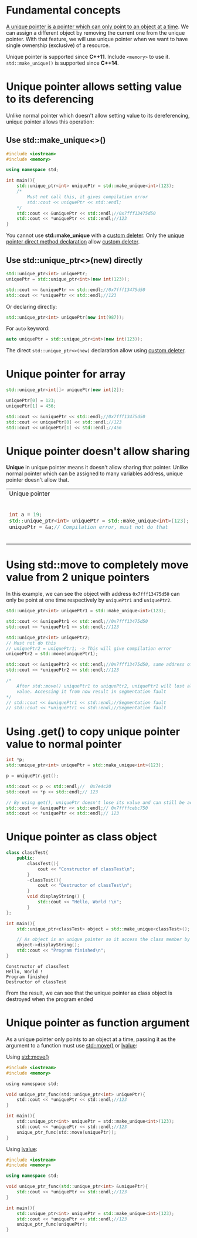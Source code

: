 # Fundamental concepts

[A unique pointer is a pointer which can only point to an object at a time](Unique%20pointer.md#using-stdmove-to-completely-move-value-from-2-unique-pointers). We can assign a different object by removing the current one from the unique pointer. With that feature, we will use unique pointer when we want to have single ownership (exclusive) of a resource.

Unique pointer is supported since **C++11**. Include ``<memory>`` to use it. ``std::make_unique()`` is supported since **C++14**.

# Unique pointer allows setting value to its deferencing

Unlike normal pointer which doesn't allow setting value to its dereferencing, unique pointer allows this operation:
## Use std::make_unique<>()

```cpp
#include <iostream>
#include <memory>

using namespace std;

int main(){
    std::unique_ptr<int> uniquePtr = std::make_unique<int>(123);
    /*
    	Must not call this, it gives compilation error
    	std::cout << uniquePtr << std::endl;
    */
    std::cout << &uniquePtr << std::endl;//0x7fff13475d50
    std::cout << *uniquePtr << std::endl;//123
}
```
You cannot use **std::make_unique** with a [custom deleter](). Only the [unique pointer direct method declaration](#use-stdunique_ptrnew-directly) allow [custom deleter]().

## Use std::unique_ptr<>(new) directly
```cpp
std::unique_ptr<int> uniquePtr;
uniquePtr = std::unique_ptr<int>(new int(123));

std::cout << &uniquePtr << std::endl;//0x7fff13475d50
std::cout << *uniquePtr << std::endl;//123
```
Or declaring directly:
```cpp
std::unique_ptr<int> uniquePtr(new int(987));
```
For ``auto`` keyword:
```cpp
auto uniquePtr = std::unique_ptr<int>(new int(123));
```
The direct ``std::unique_ptr<>(new)`` declaration allow using [custom deleter]().
# Unique pointer for array
```cpp
std::unique_ptr<int[]> uniquePtr(new int[2]);

uniquePtr[0] = 123;
uniquePtr[1] = 456;

std::cout << &uniquePtr << std::endl;//0x7fff13475d50
std::cout << uniquePtr[0] << std::endl;//123
std::cout << uniquePtr[1] << std::endl;//456
```
# Unique pointer doesn't allow sharing

**Unique** in unique pointer means it doesn't allow sharing that pointer. Unlike normal pointer which can be assigned to many variables address, unique pointer doesn't allow that.

<table>
<tr>
<td> Unique pointer </td> <td> Normal pointer </td>
</tr>
<tr>
  <td> 

  ```cpp
  int a = 19;
  std::unique_ptr<int> uniquePtr = std::make_unique<int>(123);
  uniquePtr = &a;// Compilation error, must not do that
  ```

  </td>
  <td>

  ```c
  int a = 1, b = 2;
  int *p = &a;
  printf("variable value %d \n", *p); //1
  p = &b;
  printf("variable value %d \n", *p); //2
  ```
  </td>
</tr>
</table>

# Using std::move to completely move value from 2 unique pointers

In this example, we can see the object with address ``0x7fff13475d50`` can only be point at one time respectively by ``uniquePtr1`` and ``uniquePtr2``.
	
```cpp
std::unique_ptr<int> uniquePtr1 = std::make_unique<int>(123);

std::cout << &uniquePtr1 << std::endl;//0x7fff13475d50
std::cout << *uniquePtr1 << std::endl;//123

std::unique_ptr<int> uniquePtr2;
// Must not do this
// uniquePtr2 = uniquePtr1; -> This will give compilation error
uniquePtr2 = std::move(uniquePtr1);

std::cout << &uniquePtr2 << std::endl;//0x7fff13475d50, same address of uniquePtr1
std::cout << *uniquePtr2 << std::endl;//123

/*
	After std::move() uniquePtr1 to uniquePtr2, uniquePtr1 will lost all of its 
	value. Accessing it from now result in segmentation fault
*/
// std::cout << &uniquePtr1 << std::endl;//Segmentation fault
// std::cout << *uniquePtr1 << std::endl;//Segmentation fault
```
# Using .get() to copy unique pointer value to normal pointer
```cpp
int *p;
std::unique_ptr<int> uniquePtr = std::make_unique<int>(123);

p = uniquePtr.get();

std::cout << p << std::endl;//  0x7e4c20
std::cout << *p << std::endl;// 123

// By using get(), uniquePtr doesn't lose its value and can still be access normally
std::cout << &uniquePtr << std::endl;// 0x7ffffcebc750
std::cout << *uniquePtr << std::endl;// 123
```
# Unique pointer as class object

```cpp
class classTest{
	public:
        classTest(){
			cout << "Constructor of classTest\n";
		}
        ~classTest(){
			cout << "Destructor of classTest\n";
		}
        void displayString() {
            std::cout << "Hello, World !\n";
        }
};

int main(){
    std::unique_ptr<classTest> object = std::make_unique<classTest>();

    // As object is an unique pointer so it access the class member by ->
    object->displayString();
	std::cout << "Program finished\n";
}
```
```
Constructor of classTest
Hello, World !
Program finished
Destructor of classTest
```
From the result, we can see that the unique pointer as class object is destroyed when the program ended
# Unique pointer as function argument

As a unique pointer only points to an object at a time, passing it as the argument to a function must use [std::move()](https://github.com/TranPhucVinh/Cplusplus/blob/master/Physical%20layer/Memory/Smart%20pointer/Unique%20pointer.md#using-stdmove-to-completely-move-value-from-2-unique-pointers) or [lvalue](https://github.com/TranPhucVinh/Cplusplus/blob/master/Physical%20layer/Memory/lvalue.md):

Using [std::move()](https://github.com/TranPhucVinh/Cplusplus/blob/master/Physical%20layer/Memory/Smart%20pointer/Unique%20pointer.md#using-stdmove-to-completely-move-value-from-2-unique-pointers)

```c
#include <iostream>
#include <memory>

using namespace std;

void unique_ptr_func(std::unique_ptr<int> uniquePtr){
    std::cout << *uniquePtr << std::endl;//123
}

int main(){
	std::unique_ptr<int> uniquePtr = std::make_unique<int>(123);
	std::cout << *uniquePtr << std::endl;//123
	unique_ptr_func(std::move(uniquePtr));
}
```
Using [lvalue](https://github.com/TranPhucVinh/Cplusplus/blob/master/Physical%20layer/Memory/lvalue.md):
```cpp
#include <iostream>
#include <memory>

using namespace std;

void unique_ptr_func(std::unique_ptr<int> &uniquePtr){
    std::cout << *uniquePtr << std::endl;//123
}

int main(){
	std::unique_ptr<int> uniquePtr = std::make_unique<int>(123);
	std::cout << *uniquePtr << std::endl;//123
	unique_ptr_func(uniquePtr);
}
```
